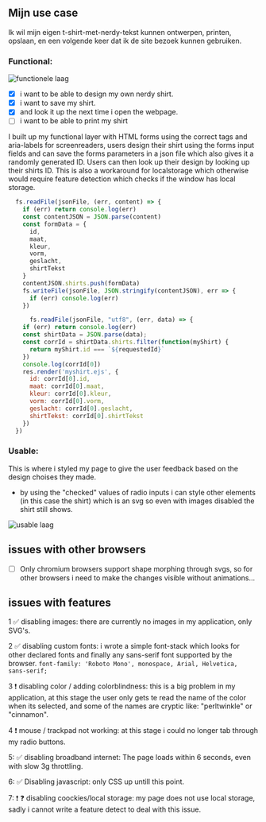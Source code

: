 ## Mijn use case

Ik wil mijn eigen t-shirt-met-nerdy-tekst kunnen ontwerpen, printen, opslaan, en een volgende keer dat ik de site bezoek kunnen gebruiken.

### Functional:

![functionele laag](https://user-images.githubusercontent.com/36195440/78015210-630fad00-7349-11ea-928a-fe2660d708af.jpg)

- [x] i want to be able to design my own nerdy shirt.
- [x] i want to save my shirt.
- [x] and look it up the next time i open the webpage.
- [ ] i want to be able to print my shirt

I built up my functional layer with HTML forms using the correct tags and aria-labels for screenreaders, users design their shirt using the forms input fields and can save the forms parameters in a json file which also gives it a randomly generated ID. Users can then look up their design by looking up their shirts ID. This is also a workaround for localstorage which otherwise would require feature detection which checks if the window has local storage.

```javascript
  fs.readFile(jsonFile, (err, content) => {
    if (err) return console.log(err)
    const contentJSON = JSON.parse(content)
    const formData = {
      id,
      maat,
      kleur,
      vorm,
      geslacht,
      shirtTekst
    }
    contentJSON.shirts.push(formData)
    fs.writeFile(jsonFile, JSON.stringify(contentJSON), err => {
      if (err) console.log(err)
    })
```

```javascript
      fs.readFile(jsonFile, "utf8", (err, data) => {
    if (err) return console.log(err)
    const shirtData = JSON.parse(data);
    const corrId = shirtData.shirts.filter(function(myShirt) {
      return myShirt.id === `${requestedId}`
    })
    console.log(corrId[0])
    res.render('myshirt.ejs', {
      id: corrId[0].id,
      maat: corrId[0].maat,
      kleur: corrId[0].kleur,
      vorm: corrId[0].vorm,
      geslacht: corrId[0].geslacht,
      shirtTekst: corrId[0].shirtTekst
    })
  })
```

### Usable:

This is where i styled my page to give the user feedback based on the design choises they made. 

* by using the "checked" values of radio inputs i can style other elements (in this case the shirt) which is an svg so even with images disabled the shirt still shows.

![usable laag](https://user-images.githubusercontent.com/36195440/78015204-61de8000-7349-11ea-81b3-e135556bc398.jpg)


## issues with other browsers

- [ ] Only chromium browsers support shape morphing through svgs, so for other browsers i need to make the changes visible without animations...

## issues with features

1 :white_check_mark: disabling images: there are currently no images in my application, only SVG's.

2 :white_check_mark: disabling custom fonts: i wrote a simple font-stack which looks for other declared fonts and finally any sans-serif font supported by the browser. `font-family: 'Roboto Mono', monospace, Arial, Helvetica, sans-serif;`

3 :exclamation: disabling color / adding colorblindness: this is a big problem in my application, at this stage the user only gets te read the name of the color when its selected, and some of the names are cryptic like: "perltwinkle" or "cinnamon".

4 :exclamation: mouse / trackpad not working: at this stage i could no longer tab through my radio buttons.

5: :white_check_mark: disabling broadband internet: The page loads within 6 seconds, even with slow 3g throttling.

6: :white_check_mark: Disabling javascript: only CSS up untill this point.

7: :exclamation: :question: disabling coockies/local storage: my page does not use local storage, sadly i cannot write a feature detect to deal with this issue.
